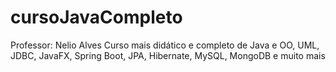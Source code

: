 # cursoJavaCompleto
Professor: Nelio Alves Curso mais didático e completo de Java e OO, UML, JDBC, JavaFX, Spring Boot, JPA, Hibernate, MySQL, MongoDB e muito mais

